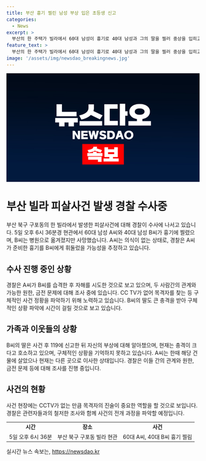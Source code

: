 ```yaml
---
title: 부산 흉기 찔린 남성 부상 입은 초등생 신고
categories:
  - News
excerpt: >
  부산의 한 주택가 빌라에서 60대 남성이 흉기로 40대 남성과 그의 딸을 찔러 중상을 입히고, 자신도 부상한 사건이 발생했다. 경찰은 A씨가 B씨와 그의 딸에게 흉기를 휘두르고 자해한 것으로 파악하고 수사 중이다. 이들 간에 원한 관계와 금전 문제 등이 있었을 가능성을 조사 중이며, 사건 현장 상황은 폐쇄회로(CC)TV로 확보되지 않았기 때문에 목격자를 찾고 있다. B씨는 중태이고, 딸은 큰 충격을 받아 시간이 걸릴 것으로 보인다.
feature_text: >
  부산의 한 주택가 빌라에서 60대 남성이 흉기로 40대 남성과 그의 딸을 찔러 중상을 입히고, 자신도 부상한 사건이 발생했다. 경찰은 A씨가 B씨와 그의 딸에게 흉기를 휘두르고 자해한 것으로 파악하고 수사 중이다. 이들 간에 원한 관계와 금전 문제 등이 있었을 가능성을 조사 중이며, 사건 현장 상황은 폐쇄회로(CC)TV로 확보되지 않았기 때문에 목격자를 찾고 있다. B씨는 중태이고, 딸은 큰 충격을 받아 시간이 걸릴 것으로 보인다.
image: '/assets/img/newsdao_breakingnews.jpg'
---
```


<p><img src="/assets/img/newsdao_breakingnews.jpg" alt="ontimetimes 속보" /></p>

<h1>부산 빌라 피살사건 발생 경찰 수사중</h1>

<p data-ke-size="size16">부산 북구 구포동의 한 빌라에서 발생한 피살사건에 대해 경찰이 수사에 나서고 있습니다. 5일 오후 6시 36분경 현관에서 60대 남성 A씨와 40대 남성 B씨가 흉기에 찔렸으며, B씨는 병원으로 옮겨졌지만 사망했습니다. A씨는 의식이 없는 상태로, 경찰은 A씨가 준비한 흉기를 B씨에게 휘둘렀을 가능성을 추정하고 있습니다.</p>

<h2 data-ke-size="size24">수사 진행 중인 상황</h2>

<p data-ke-size="size16">경찰은 A씨가 B씨를 습격한 후 자해를 시도한 것으로 보고 있으며, 두 사람간의 관계와 가능한 원한, 금전 문제에 대해 조사 중에 있습니다. CC TV가 없어 목격자를 찾는 등 구체적인 사건 정황을 파악하기 위해 노력하고 있습니다. B씨의 딸도 큰 충격을 받아 구체적인 상황 파악에 시간이 걸릴 것으로 보고 있습니다.</p>

<h2 data-ke-size="size24">가족과 이웃들의 상황</h2>

<p data-ke-size="size16">B씨의 딸은 사건 후 119에 신고한 뒤 자신의 부상에 대해 알아챘으며, 현재는 충격이 크다고 호소하고 있으며, 구체적인 상황을 기억하지 못하고 있습니다. A씨는 한때 해당 건물에 살았으나 현재는 다른 곳으로 이사한 상태입니다. 경찰은 이들 간의 관계와 원한, 금전 문제 등에 대해 조사를 진행 중입니다.</p>

<h2 data-ke-size="size24">사건의 현황</h2>

<p data-ke-size="size16">사건 현장에는 CCTV가 없는 만큼 목격자의 진술이 중요한 역할을 할 것으로 보입니다. 경찰은 관련자들과의 철저한 조사와 함께 사건의 전개 과정을 파악할 예정입니다.</p>

<table>
  <tr>
    <td style="text-align: center; height: 17px;"><b>시간</b></td>
    <td style="text-align: center; height: 17px;"><b>장소</b></td>
    <td style="text-align: center; height: 17px;"><b>사건</b></td>
  </tr>
  <tr>
    <td style="text-align: center; height: 17px;">5일 오후 6시 36분</td>
    <td style="text-align: center; height: 17px;">부산 북구 구포동 빌라 현관</td>
    <td style="text-align: center; height: 17px;">60대 A씨, 40대 B씨 흉기 찔림</td>
  </tr>
</table>
실시간 뉴스 속보는, <a href="https://newsdao.kr" rel="dofollow">https://newsdao.kr</a>


